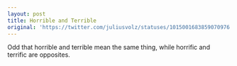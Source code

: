 ```yaml
---
layout: post
title: Horrible and Terrible
original: 'https://twitter.com/juliusvolz/statuses/1015001683859070976'
---
```


Odd that horrible and terrible mean the same thing, while horrific and terrific are opposites.
